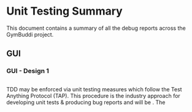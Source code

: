 # Unit Testing Summary

This document contains a summary of all the debug reports across the GymBuddi project.  

## GUI
### GUI - Design 1


## 

TDD may be enforced via unit testing measures which follow the Test Anything Protocol (TAP). This procedure is the industry approach for developing unit tests & producing bug reports and will be . The 

